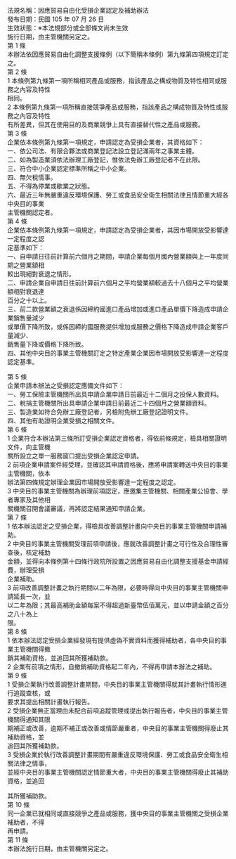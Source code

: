 法規名稱：因應貿易自由化受損企業認定及補助辦法  
發布日期：民國 105 年 07 月 26 日  
生效狀態：※本法規部分或全部條文尚未生效  
施行日期，由主管機關另定之。  
第 1 條  
本辦法依因應貿易自由化調整支援條例（以下簡稱本條例）第九條第四項規定訂定之。  
第 2 條  
1 本條例第九條第一項所稱相同產品或服務，指該產品之構成物質及特性相同或服務之內容及特性  
相同。  
2 本條例第九條第一項所稱直接競爭產品或服務，指該產品之構成物質及特性或服務之內容及特性  
有所差異，但其在使用目的及商業競爭上具有直接替代性之產品或服務。  
第 3 條  
企業依本條例第九條第一項規定，申請認定為受損企業者，其資格如下：  
一、依公司法、有限合夥法或商業登記法設立登記滿兩年之事業主體。  
二、如為製造業須依法辦理工廠登記，惟依法免辦工廠登記者不在此限。  
三、符合中小企業認定標準所稱之中小企業。  
四、無欠稅情事。  
五、不得為停業或歇業之狀態。  
六、最近三年無嚴重違反環境保護、勞工或食品安全衛生相關法律且情節重大經各中央目的事業  
主管機關認定者。  
第 4 條  
企業依本條例第九條第一項規定，申請認定為受損企業者，其因市場開放受影響達一定程度之認  
定基準如下：  
一、自申請日往前計算前六個月之期間，申請企業每個月國內營業額與上一年度同期之營業額相  
較出現絕對衰退之情形。  
二、申請企業自申請日往前計算前六個月之平均營業額較過去十八個月之平均營業額相對衰退達  
百分之十以上。  
三、前二款營業額之衰退係因締約國進口產品增加或進口產品單價下降造成申請企業銷售量減少  
或單價下降所致，或係因締約國服務提供增加或服務之價格下降造成申請企業客戶量減少、  
銷售量下降或價格下降所致。  
四、其他中央目的事業主管機關訂定之特定產業企業因市場開放受影響達一定程度認定基準。  


第 5 條  
企業申請本辦法之受損認定應備文件如下：  
一、勞工保險主管機關所出具申請企業申請日前最近十二個月之投保人數資料。  
二、稅捐主管機關所出具申請企業申請日前最近二十四個月之營業額資料。  
三、製造業如符合免辦工廠登記者，另檢附免辦工廠登記證明文件。  
四、其他有助證明企業受損之相關文件。  
第 6 條  
1 企業符合本辦法第三條所訂受損企業認定資格者，得依前條規定，檢具相關證明文件，向主管機  
關所設立之單一服務窗口提出受損企業認定申請。  
2 前項企業申請案件經受理，並確認其申請資格後，應將申請案轉送中央目的事業主管機關，依本  
辦法第四條規定辦理企業因市場開放受影響達一定程度之認定。  
3 中央目的事業主管機關為辦理前項認定，應邀集主管機關、相關產業公協會、學者專家及其他相  
關機關召開會議審議，再將認定結果通知申請企業。  
第 7 條  
1 依本辦法認定之受損企業，得檢具改善調整計畫向中央目的事業主管機關申請補助。  
2 中央目的事業主管機關受理前項申請後，應就改善調整計畫之可行性及合理性審查後，核定補助  
金額，並得向本條例第十四條行政院所設置之因應貿易自由化調整支援基金申請經費，辦理受損  
企業補助。  
3 前項改善調整計畫之執行期間以二年為限，必要時得向中央目的事業主管機關申請延長一次，並  
以二年為限；其最高補助金額每案不得超過新臺幣伍佰萬元，並以申請金額之百分之八十為上  
限。  
第 8 條  
1 依本辦法認定受損企業經發現有提供虛偽不實資料而獲得補助者，各中央目的事業主管機關得撤  
銷其補助資格，並追回其所獲補助款。  
2 企業有前項之情形，自撤銷補助資格起二年內，不得再申請本辦法之補助。  
第 9 條  
1 受損企業執行改善調整計畫期間，中央目的事業主管機關得就其計畫執行情形進行追蹤查核，或  
要求其提出相關計畫執行報告。  
2 受損企業無正當理由未配合前項追蹤管理或提出執行報告者，中央目的事業主管機關得通知其限  
期補正或改善，逾期不補正或改善或情節嚴重者，中央目的事業主管機關得廢止其補助資格，並  
追回其所獲補助款。  
3 受損企業於執行改善調整計畫期間有嚴重違反環境保護、勞工或食品安全衛生相關法律之情事，  
並經中央目的事業主管機關認定情節重大者，中央目的事業主管機關得廢止其補助資格，並追回  


其所獲補助款。  
第 10 條  
同一企業已就相同或直接競爭之產品或服務，獲中央目的事業主管機關之受損企業補助者，不得  
再申請。  
第 11 條  
本辦法施行日期，由主管機關另定之。  


